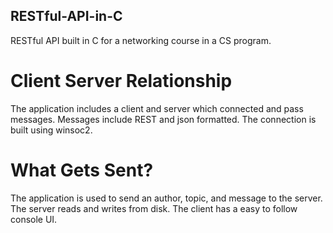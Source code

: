 ## RESTful-API-in-C
RESTful API built in C for a networking course in a CS program. 

# Client Server Relationship

The application includes a client and server which connected and pass messages. Messages include REST and json formatted. The connection is built using winsoc2.

# What Gets Sent?
The application is used to send an author, topic, and message to the server. The server reads and writes from disk. The client has a easy to follow console UI. 
